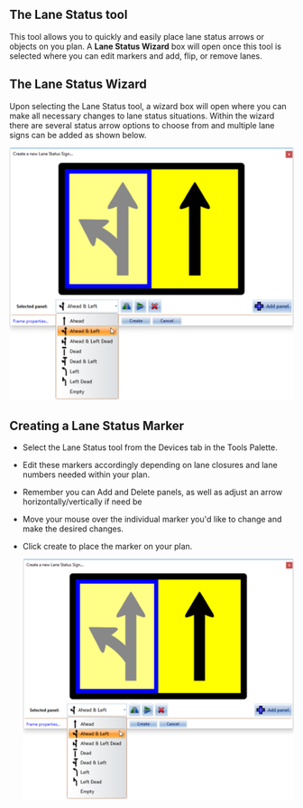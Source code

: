 ## The Lane Status tool 

This tool allows you to quickly and easily place lane status arrows or objects on you plan. A **Lane Status Wizard** box will open once this tool is selected where you can edit markers and add, flip, or remove lanes.

## The Lane Status Wizard 

Upon selecting the Lane Status tool, a wizard box will open where you can make all necessary changes to lane status situations. Within the wizard there are several status arrow options to choose from and multiple lane signs can be added as shown below.

![Lane_Status_Wizard_with_Available_Options](./assets/Lane_Status_Wizard_with_Available_Options.png)

## Creating a Lane Status Marker

 - Select the Lane Status tool from the Devices tab in the Tools Palette.
 - Edit these markers accordingly depending on lane closures and lane numbers needed within your plan.
 - Remember you can Add and Delete panels, as well as adjust an arrow horizontally/vertically if need be
 - Move your mouse over the individual marker you'd like to change and make the desired changes.
 - Click create to place the marker on your plan.

    ![Lane_Status_Wizard_with_Available_Options](./assets/Lane_Status_Wizard_with_Available_Options.png)